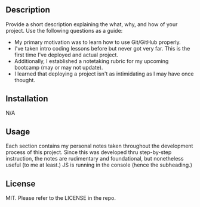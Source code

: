 # <Prework-Study-Guide>

## Description

Provide a short description explaining the what, why, and how of your project. Use the following questions as a guide:

- My primary motivation was to learn how to use Git/GitHub properly.
- I've taken intro coding lessons before but never got very far. This is the first time I've deployed and actual project.
- Additionally, I established a notetaking rubric for my upcoming bootcamp (may or may not update).
- I learned that deploying a project isn't as intimidating as I may have once thought.


## Installation

N/A


## Usage

Each section contains my personal notes taken throughout the development process of this project. Since this was developed thru step-by-step instruction, the notes are rudimentary and foundational, but nonetheless useful (to me at least.) JS is running in the console (hence the subheading.) 


## License

MIT. Please refer to the LICENSE in the repo.


